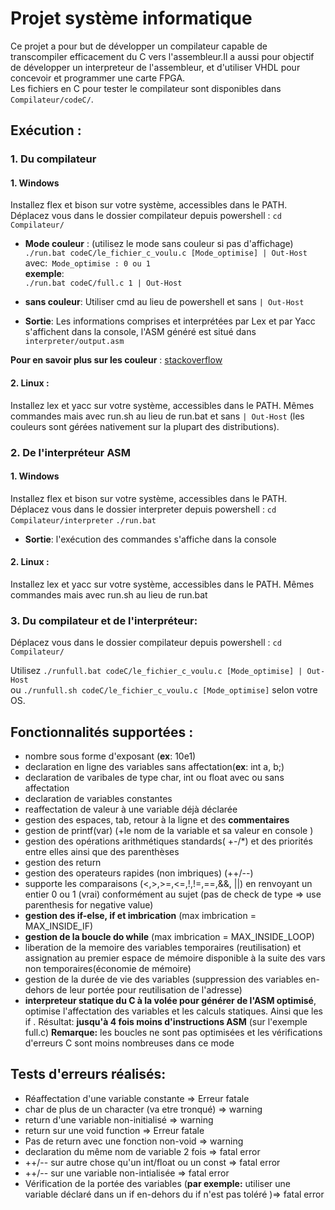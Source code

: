 # Projet système informatique 
Ce projet a pour but de développer un compilateur capable de transcompiler efficacement du C vers l'assembleur.Il a aussi pour objectif de développer  un interpreteur de l'assembleur, et d'utiliser VHDL pour concevoir et programmer une carte FPGA.  
Les fichiers en C pour tester le compilateur sont disponibles dans `Compilateur/codeC/`.
## Exécution :  
### 1. Du compilateur
#### 1. Windows
Installez flex et bison sur votre système, accessibles dans le PATH.
Déplacez vous dans le dossier compilateur depuis powershell : `cd Compilateur/`
* **Mode couleur** : (utilisez le mode sans couleur si pas d'affichage) 
	`./run.bat codeC/le_fichier_c_voulu.c [Mode_optimise] | Out-Host `  
	avec:` Mode_optimise : 0 ou 1`  
	**exemple**:  
	`./run.bat codeC/full.c 1 | Out-Host `
  
* **sans couleur**: Utiliser cmd au lieu de powershell et sans `| Out-Host` 	 	
* 	**Sortie**: Les informations comprises et interprétées par Lex et par Yacc s'affichent dans la console, l'ASM généré est situé dans `interpreter/output.asm`  

**Pour en savoir plus sur les couleur** : [stackoverflow ](https://stackoverflow.com/questions/51680709/colored-text-output-in-powershell-console-using-ansi-vt100-codes#51681675)  
  
#### 2. Linux :  
Installez lex et yacc sur votre système, accessibles dans le PATH.
Mêmes commandes mais avec run.sh au lieu de run.bat et sans `| Out-Host` (les couleurs sont gérées nativement sur la plupart des distributions).
### 2. De l'interpréteur ASM 
#### 1. Windows
Installez flex et bison sur votre système, accessibles dans le PATH.
Déplacez vous dans le dossier interpreter depuis powershell : `cd Compilateur/interpreter`
	`./run.bat`  
* 	**Sortie**: l'exécution des commandes s'affiche dans la console
  
#### 2. Linux :  
Installez lex et yacc sur votre système, accessibles dans le PATH.
Mêmes commandes mais avec run.sh au lieu de run.bat

### 3. Du compilateur et de l'interpréteur:
Déplacez vous dans le dossier compilateur depuis powershell :  `cd Compilateur/`  

Utilisez `./runfull.bat codeC/le_fichier_c_voulu.c [Mode_optimise] | Out-Host `  
ou `./runfull.sh codeC/le_fichier_c_voulu.c [Mode_optimise]` selon votre OS.

## Fonctionnalités supportées  :  
*  nombre sous forme d'exposant (**ex**: 10e1)
*  declaration en ligne des variables sans affectation(**ex**: int a, b;)
*  declaration de varibales de type char, int ou float avec ou sans affectation
*  declaration de variables constantes
*  reaffectation de valeur à une variable déjà déclarée
*  gestion des espaces, tab, retour à la ligne et des **commentaires**
*  gestion de printf(var) (+le nom de la variable et sa valeur en console )
*  gestion des opérations arithmétiques standards( +-/*) et des priorités entre elles ainsi que des parenthèses
*  gestion des return
*  gestion des operateurs rapides (non imbriques) (++/--)
*  supporte les comparaisons (<,>,>=,<=,!,!=,==,&&, ||) en renvoyant un entier 0 ou 1 (vrai) conformément au sujet (pas de check de type => use parenthesis for negative value)
*  **gestion des if-else, if et imbrication** (max imbrication = MAX_INSIDE_IF)
*  **gestion de la boucle do while** (max imbrication = MAX_INSIDE_LOOP)
*  liberation de la memoire des variables temporaires (reutilisation) et assignation au premier espace de mémoire disponible à la suite des vars non temporaires(économie de mémoire)
*  gestion de la durée de vie des variables (suppression des variables en-dehors de leur portée pour reutilisation de l'adresse)
*  **interpreteur statique du C à la volée pour générer de l'ASM optimisé**, optimise  l'affectation des variables et les calculs statiques. Ainsi que les if . Résultat: **jusqu'à 4 fois moins d'instructions ASM** (sur l'exemple full.c)
**Remarque:** les boucles ne sont pas optimisées et les vérifications d'erreurs C sont moins nombreuses dans ce mode

## Tests d'erreurs réalisés:  
*  Réaffectation d'une variable constante => Erreur fatale
*  char de plus de un character (va etre tronqué) => warning
*  return d'une variable non-initialisé => warning
*  return sur une void function => Erreur fatale
*  Pas de return avec une fonction non-void => warning
*  declaration du même nom de variable 2 fois => fatal error
*  ++/-- sur autre chose qu'un int/float ou un const => fatal error
*  ++/-- sur une variable non-intialisée =>   fatal error
*  Vérification de la portée des variables (**par exemple:** utiliser une variable déclaré dans un if en-dehors du if n'est pas toléré )=> fatal error